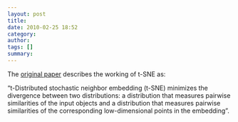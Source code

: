 ```yaml
---
layout: post
title: 
date: 2010-02-25 18:52
category: 
author: 
tags: []
summary: 
---
```


The <a href='http://jmlr.org/papers/volume9/vandermaaten08a/vandermaaten08a.pdf'>original paper</a> describes the working of t-SNE as:

“t-Distributed stochastic neighbor embedding (t-SNE) minimizes the divergence between two distributions: a distribution that measures pairwise similarities of the input objects and a distribution that measures pairwise similarities of the corresponding low-dimensional points in the embedding”.